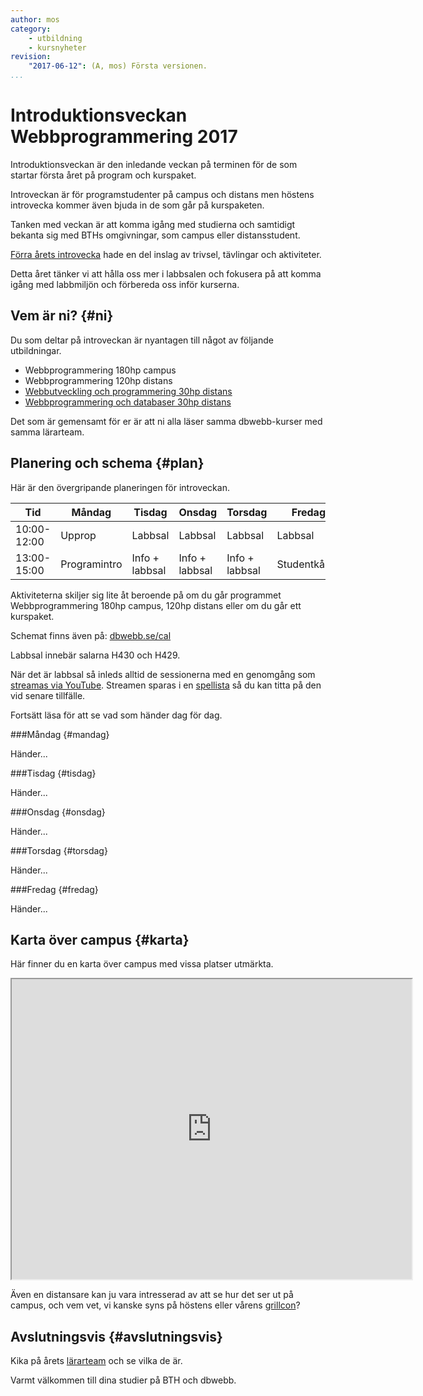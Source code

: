 ```yaml
---
author: mos
category:
    - utbildning
    - kursnyheter
revision:
    "2017-06-12": (A, mos) Första versionen.
...
```

Introduktionsveckan Webbprogrammering 2017
==================================

<!--
[FIGURE src="image/grillcon/grill-vimmel.jpg?w=w2&a=30,0,0,0"]
-->

Introduktionsveckan är den inledande veckan på terminen för de som startar första året på program och kurspaket.

Introveckan är för programstudenter på campus och distans men höstens introvecka kommer även bjuda in de som går på kurspaketen.

Tanken med veckan är att komma igång med studierna och samtidigt bekanta sig med BTHs omgivningar, som campus eller distansstudent.

<!--more-->

[Förra årets introvecka](blogg/schema-introveckan-2016) hade en del inslag av trivsel, tävlingar och aktiviteter.

Detta året tänker vi att hålla oss mer i labbsalen och fokusera på att komma igång med labbmiljön och förbereda oss inför kurserna.



Vem är ni? {#ni}
-----------------------------------

Du som deltar på introveckan är nyantagen till något av följande utbildningar.

* Webbprogrammering 180hp campus <!--wip/2017 -->
* Webbprogrammering 120hp distans <!-- wipd/2017 -->
* [Webbutveckling och programmering 30hp distans](webutv/2017)
* [Webbprogrammering och databaser 30hp distans](webprog/2017)

Det som är gemensamt för er är att ni alla läser samma dbwebb-kurser med samma lärarteam.



Planering och schema {#plan}
-----------------------------------

Här är den övergripande planeringen för introveckan.

| Tid | Måndag | Tisdag | Onsdag | Torsdag | Fredag |
|-----|--------|--------|--------|---------|--------|
| 10:00-12:00| Upprop | Labbsal | Labbsal | Labbsal | Labbsal |
| 13:00-15:00| Programintro | Info + labbsal | Info + labbsal | Info + labbsal | Studentkåren |

Aktiviteterna skiljer sig lite åt beroende på om du går programmet Webbprogrammering 180hp campus, 120hp distans eller om du går ett kurspaket.

Schemat finns även på: [dbwebb.se/cal](cal)

Labbsal innebär salarna H430 och H429.

När det är labbsal så inleds alltid de sessionerna med en genomgång som [streamas via YouTube](social/youtube). Streamen sparas i en [spellista](https://www.youtube.com/playlist?list=PLKtP9l5q3ce96eM60kWkNo_8Vq4orkasn) så du kan titta på den vid senare tillfälle.

Fortsätt läsa för att se vad som händer dag för dag.



###Måndag {#mandag}

Händer...



###Tisdag {#tisdag}

Händer...



###Onsdag {#onsdag}

Händer...



###Torsdag {#torsdag}

Händer...



###Fredag {#fredag}

Händer...



Karta över campus {#karta}
-----------------------------------

Här finner du en karta över campus med vissa platser utmärkta.

<iframe src="https://www.google.com/maps/d/embed?mid=1UNmeJUpCMmbFy7dAFLzOwzwfFps" width="640" height="480"></iframe>

Även en distansare kan ju vara intresserad av att se hur det ser ut på campus, och vem vet, vi kanske syns på höstens eller vårens [grillcon](https://grillcon.dbwebb.se/)?



Avslutningsvis {#avslutningsvis}
---------------------------------------

Kika på årets [lärarteam](kurser/faq/lararteam-och-kontakt) och se vilka de är.

Varmt välkommen till dina studier på BTH och dbwebb.
